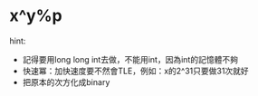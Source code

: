 # x^y%p

hint:
* 記得要用long long int去做，不能用int，因為int的記憶體不夠
* 快速冪：加快速度要不然會TLE，例如：x的2^31只要做31次就好
* 把原本的次方化成binary
